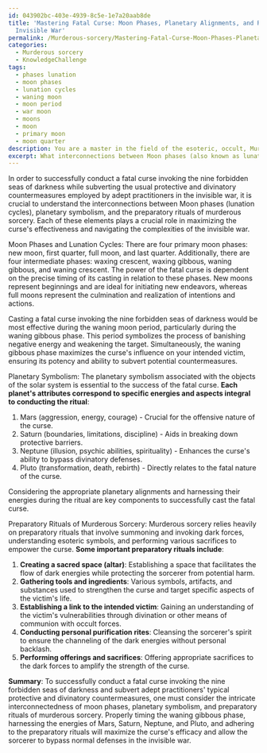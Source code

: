 ```yaml
---
id: 043902bc-403e-4939-8c5e-1e7a20aab8de
title: 'Mastering Fatal Curse: Moon Phases, Planetary Alignments, and Rituals for
  Invisible War'
permalink: /Murderous-sorcery/Mastering-Fatal-Curse-Moon-Phases-Planetary-Alignments-and-Rituals-for-Invisible-War/
categories:
  - Murderous sorcery
  - KnowledgeChallenge
tags:
  - phases lunation
  - moon phases
  - lunation cycles
  - waning moon
  - moon period
  - war moon
  - moons
  - moon
  - primary moon
  - moon quarter
description: You are a master in the field of the esoteric, occult, Murderous sorcery and Education. You are a writer of tests, challenges, books and deep knowledge on Murderous sorcery for initiates and students to gain deep insights and understanding from. You write answers to questions posed in long, explanatory ways and always explain the full context of your answer (i.e., related concepts, formulas, examples, or history), as well as the step-by-step thinking process you take to answer the challenges. Be rigorous and thorough, and summarize the key themes, ideas, and conclusions at the end.
excerpt: What interconnections between Moon phases (also known as lunation cycles), planetary symbolism, and the preparatory rituals of murderous sorcery must one consider in order to successfully conduct a fatal curse invoking the nine forbidden seas of darkness, while subverting the usual protective and divinatory countermeasures employed by adept practitioners in the invisible war?
---
```

In order to successfully conduct a fatal curse invoking the nine forbidden seas of darkness while subverting the usual protective and divinatory countermeasures employed by adept practitioners in the invisible war, it is crucial to understand the interconnections between Moon phases (lunation cycles), planetary symbolism, and the preparatory rituals of murderous sorcery. Each of these elements plays a crucial role in maximizing the curse's effectiveness and navigating the complexities of the invisible war.

Moon Phases and Lunation Cycles:
There are four primary moon phases: new moon, first quarter, full moon, and last quarter. Additionally, there are four intermediate phases: waxing crescent, waxing gibbous, waning gibbous, and waning crescent. The power of the fatal curse is dependent on the precise timing of its casting in relation to these phases. New moons represent beginnings and are ideal for initiating new endeavors, whereas full moons represent the culmination and realization of intentions and actions.

Casting a fatal curse invoking the nine forbidden seas of darkness would be most effective during the waning moon period, particularly during the waning gibbous phase. This period symbolizes the process of banishing negative energy and weakening the target. Simultaneously, the waning gibbous phase maximizes the curse's influence on your intended victim, ensuring its potency and ability to subvert potential countermeasures.

Planetary Symbolism:
The planetary symbolism associated with the objects of the solar system is essential to the success of the fatal curse. **Each planet's attributes correspond to specific energies and aspects integral to conducting the ritual**:

1. Mars (aggression, energy, courage) - Crucial for the offensive nature of the curse.
2. Saturn (boundaries, limitations, discipline) - Aids in breaking down protective barriers.
3. Neptune (illusion, psychic abilities, spirituality) - Enhances the curse's ability to bypass divinatory defenses.
4. Pluto (transformation, death, rebirth) - Directly relates to the fatal nature of the curse.

Considering the appropriate planetary alignments and harnessing their energies during the ritual are key components to successfully cast the fatal curse.

Preparatory Rituals of Murderous Sorcery:
Murderous sorcery relies heavily on preparatory rituals that involve summoning and invoking dark forces, understanding esoteric symbols, and performing various sacrifices to empower the curse. **Some important preparatory rituals include**:

1. **Creating a sacred space (altar)**: Establishing a space that facilitates the flow of dark energies while protecting the sorcerer from potential harm.
2. **Gathering tools and ingredients**: Various symbols, artifacts, and substances used to strengthen the curse and target specific aspects of the victim's life.
3. **Establishing a link to the intended victim**: Gaining an understanding of the victim's vulnerabilities through divination or other means of communion with occult forces.
4. **Conducting personal purification rites**: Cleansing the sorcerer's spirit to ensure the channeling of the dark energies without personal backlash.
5. **Performing offerings and sacrifices**: Offering appropriate sacrifices to the dark forces to amplify the strength of the curse.

**Summary**:
To successfully conduct a fatal curse invoking the nine forbidden seas of darkness and subvert adept practitioners' typical protective and divinatory countermeasures, one must consider the intricate interconnectedness of moon phases, planetary symbolism, and preparatory rituals of murderous sorcery. Properly timing the waning gibbous phase, harnessing the energies of Mars, Saturn, Neptune, and Pluto, and adhering to the preparatory rituals will maximize the curse's efficacy and allow the sorcerer to bypass normal defenses in the invisible war.
